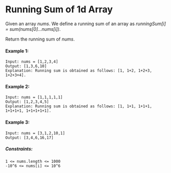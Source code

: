 # Running Sum of 1d Array

Given an array _nums_. We define a running sum of an array as _runningSum[i] = sum(nums[0]…nums[i])_.

Return the running sum of _nums_.

#### Example 1:
    Input: nums = [1,2,3,4]
    Output: [1,3,6,10]
    Explanation: Running sum is obtained as follows: [1, 1+2, 1+2+3, 1+2+3+4].

#### Example 2:
    Input: nums = [1,1,1,1,1]
    Output: [1,2,3,4,5]
    Explanation: Running sum is obtained as follows: [1, 1+1, 1+1+1, 1+1+1+1, 1+1+1+1+1].

#### Example 3:
    Input: nums = [3,1,2,10,1]
    Output: [3,4,6,16,17]
 
##### Constraints:
    1 <= nums.length <= 1000
    -10^6 <= nums[i] <= 10^6
